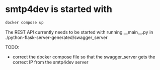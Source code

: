# smtp4dev is started with 
```sh 
docker compose up
```

The REST API currently needs to be started with running \_\_main\_\_.py in ./python-flask-server-generated/swagger_server

TODO:
- correct the docker compose file so that the swagger_server gets the correct IP from the smtp4dev server

